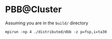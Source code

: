 # PBB@Cluster

Assuming you are in the `build/` directory

`mpirun -np 4 ./distributed/dbb -z p=fsp,i=ta30`
